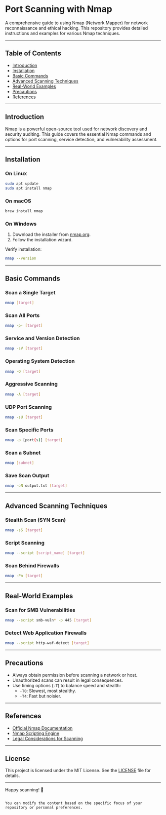
# Port Scanning with Nmap

A comprehensive guide to using Nmap (Network Mapper) for network reconnaissance and ethical hacking. This repository provides detailed instructions and examples for various Nmap techniques.

---

## Table of Contents
- [Introduction](#introduction)
- [Installation](#installation)
- [Basic Commands](#basic-commands)
- [Advanced Scanning Techniques](#advanced-scanning-techniques)
- [Real-World Examples](#real-world-examples)
- [Precautions](#precautions)
- [References](#references)

---

## Introduction

Nmap is a powerful open-source tool used for network discovery and security auditing. This guide covers the essential Nmap commands and options for port scanning, service detection, and vulnerability assessment.

---

## Installation

### On Linux
```bash
sudo apt update
sudo apt install nmap
```

### On macOS
```bash
brew install nmap
```

### On Windows
1. Download the installer from [nmap.org](https://nmap.org).
2. Follow the installation wizard.

Verify installation:
```bash
nmap --version
```

---

## Basic Commands

### Scan a Single Target
```bash
nmap [target]
```

### Scan All Ports
```bash
nmap -p- [target]
```

### Service and Version Detection
```bash
nmap -sV [target]
```

### Operating System Detection
```bash
nmap -O [target]
```

### Aggressive Scanning
```bash
nmap -A [target]
```

### UDP Port Scanning
```bash
nmap -sU [target]
```

### Scan Specific Ports
```bash
nmap -p [port(s)] [target]
```

### Scan a Subnet
```bash
nmap [subnet]
```

### Save Scan Output
```bash
nmap -oN output.txt [target]
```

---

## Advanced Scanning Techniques

### Stealth Scan (SYN Scan)
```bash
nmap -sS [target]
```

### Script Scanning
```bash
nmap --script [script_name] [target]
```

### Scan Behind Firewalls
```bash
nmap -Pn [target]
```

---

## Real-World Examples

### Scan for SMB Vulnerabilities
```bash
nmap --script smb-vuln* -p 445 [target]
```

### Detect Web Application Firewalls
```bash
nmap --script http-waf-detect [target]
```

---

## Precautions

- Always obtain permission before scanning a network or host.
- Unauthorized scans can result in legal consequences.
- Use timing options (`-T`) to balance speed and stealth:
  - `-T0`: Slowest, most stealthy.
  - `-T4`: Fast but noisier.

---

## References

- [Official Nmap Documentation](https://nmap.org/book/man.html)
- [Nmap Scripting Engine](https://nmap.org/nsedoc/)
- [Legal Considerations for Scanning](https://nmap.org/book/legal.html)

---

## License

This project is licensed under the MIT License. See the [LICENSE](LICENSE) file for details.

---

Happy scanning! 🚀
```

You can modify the content based on the specific focus of your repository or personal preferences.
